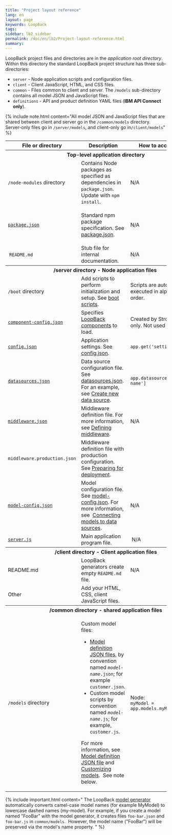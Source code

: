 ```yaml
---
title: "Project layout reference"
lang: en
layout: page
keywords: LoopBack
tags:
sidebar: lb2_sidebar
permalink: /doc/en/lb2/Project-layout-reference.html
summary:
---
```


LoopBack project files and directories are in the _application root directory_.
Within this directory the standard LoopBack project structure has three sub-directories:

* `server` - Node application scripts and configuration files.
* `client` - Client JavaScript, HTML, and CSS files.
* `common` - Files common to client and server. The `/models` sub-directory contains all model JSON and JavaScript files.
* `definitions` - API and product definition YAML files (**IBM API Connect only**).

{% include note.html content="All model JSON and JavaScript files that are shared between client and server go in the `/common/models` directory.  Server-only files go in `/server/models`, and client-only go in`/client/models`" %}

<table>
  <tbody>
    <tr>
      <th>File or directory</th>
      <th>Description</th>
      <th>How to access in code</th>
    </tr>
    <tr>
      <th colspan="3">Top-level application directory</th>
    </tr>
    <tr>
      <td><code>/node-modules</code> directory</td>
      <td>Contains Node packages as specified as dependencies in <code>package.json</code>.&nbsp; Update with <code>npm install</code>.</td>
      <td>N/A</td>
    </tr>
    <tr>
      <td>
        <div style="width: 200px;">
          <p><code><a href="/doc/en/lb2/package.json.html">package.json</a></code></p>
        </div>
      </td>
      <td>
        <p>Standard npm package specification. See <a href="/doc/en/lb2/package.json.html">package.json</a>.</p>
      </td>
      <td>N/A</td>
    </tr>
    <tr>
      <td><span>&nbsp;</span><code><span>README.md</span></code></td>
      <td>Stub file for internal documentation.</td>
      <td>N/A</td>
    </tr>
    <tr>
      <th colspan="3"><span>/server directory - </span>Node application files<span>&nbsp;</span></th>
    </tr>
    <tr>
      <td><code>/boot</code> directory</td>
      <td>Add scripts to perform initialization and setup. See <a href="/doc/en/lb2/Defining-boot-scripts.html">boot scripts</a>.</td>
      <td>Scripts are automatically executed in alphabetical order.</td>
    </tr>
    <tr>
      <td><code><a href="/doc/en/lb2/component-config.json">component-config.json</a></code></td>
      <td>Specifies <a href="/doc/en/lb2/LoopBack-components.html">LoopBack components</a> to load.</td>
      <td>Created by Strongloop tools only. Not used in API Connect.</td>
    </tr>
    <tr>
      <td><code><a href="/doc/en/lb2/config.json.html">config.json</a></code></td>
      <td>Application settings. See <a href="/doc/en/lb2/config.json.html">config.json</a>.</td>
      <td><code>app.get('setting-name')</code></td>
    </tr>
    <tr>
      <td><code><a href="/doc/en/lb2/datasources.json.html">datasources.json</a></code>&nbsp;</td>
      <td>Data source configuration file. See <a href="/doc/en/lb2/datasources.json.html">datasources.json</a>. <span>For an example, see <a href="https://docs.strongloop.com/display/TRASH/Create-new-data-source">Create new data source</a></span><span>.</span></td>
      <td><code>app.datasources['datasource-name']</code></td>
    </tr>
    <tr>
      <td><code><a href="/doc/en/lb2/middleware.json.html">middleware.json</a></code></td>
      <td>Middleware definition file. For more information, see <a href="/doc/en/lb2/Defining-middleware.html">Defining middleware</a>.</td>
      <td>N/A</td>
    </tr>
    <tr>
      <td><code>middleware.production.json</code></td>
      <td>Middleware definition file with production configuration.&nbsp; See <a href="/doc/en/lb2/Preparing-for-deployment.html">Preparing for deployment</a>.</td>
      <td>&nbsp;</td>
    </tr>
    <tr>
      <td><code><a href="/doc/en/lb2/model-config.json.html">model-config.json</a></code></td>
      <td>Model configuration file. See <a href="/doc/en/lb2/model-config.json.html">model-config.json</a>. <span>For more information, see </span><span>&nbsp;</span><a href="/doc/en/lb2/Connecting-models-to-data-sources.html">Connecting models to data sources</a><span>.</span></td>
      <td>N/A</td>
    </tr>
    <tr>
      <td><code><a href="/doc/en/lb2/server.js.html">server.js</a></code></td>
      <td>Main application program file.</td>
      <td>&nbsp;N/A</td>
    </tr>
    <tr>
      <th colspan="3"><strong><strong>/client directory - </strong>Client application files</strong>
      </th>
    </tr>
    <tr>
      <td>README.md</td>
      <td>LoopBack generators create empty <code>README.md</code> file.</td>
      <td>N/A</td>
    </tr>
    <tr>
      <td>Other</td>
      <td>Add your HTML, CSS, client JavaScript files.</td>
      <td>&nbsp;</td>
    </tr>
    <tr>
      <th colspan="3"><span>/common directory - s</span>hared application files</th>
    </tr>
    <tr>
      <td><code>/models</code> directory</td>
      <td>
        <p>Custom model files:</p>
        <ul>
          <li><a href="/doc/en/lb2/Model-definition-JSON-file.html">Model definition JSON files</a>, by convention named <code><em>model-name</em>.json</code>; for example <code>customer.json</code>.</li>
          <li>Custom model scripts by convention named <code><em>model-name</em>.js</code>; for example, <code>customer.js</code>.</li>
        </ul>
        <p>For more information, see <a href="/doc/en/lb2/Model-definition-JSON-file.html">Model definition JSON file</a> and<span> <a href="/doc/en/lb2/Customizing-models.html">Customizing models</a>.&nbsp; See note below.<br></span></p>
      </td>
      <td>
        <p>Node:<br><code>myModel = app.models.myModelName</code></p>
      </td>
    </tr>
  </tbody>
</table>

{% include important.html content="
The LoopBack [model generator](Model-generator.html) automatically converts camel-case model names (for example MyModel) to lowercase dashed names (my-model).  For example, if you create a model named \"FooBar\" with the model generator, it creates files `foo-bar.json` and `foo-bar.js` in `common/models`.   However, the model name (\"FooBar\") will be preserved via the model's name property. " %}
